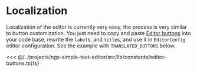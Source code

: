 # Localization

Localization of the editor is currently very easy, the process is very similar to button customization.
You just need to copy and paste [Editor buttons](https://github.com/Raiper34/ngx-simple-text-editor/blob/main/projects/ngx-simple-text-editor/src/lib/constants/editor-buttons.ts) into your code base, rewrite the `label`s, and `title`s, and use it in `EditorConfig` editor configuration.
See the example with `TRANSLATED_BUTTONS` below.

<<< @/../projects/ngx-simple-text-editor/src/lib/constants/editor-buttons.ts{ts}
